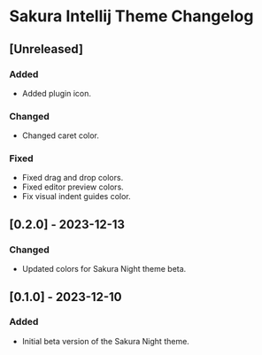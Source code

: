 <!-- Keep a Changelog guide -> https://keepachangelog.com -->

# Sakura Intellij Theme Changelog

## [Unreleased]
### Added
- Added plugin icon.

### Changed
- Changed caret color.

### Fixed
- Fixed drag and drop colors.
- Fixed editor preview colors.
- Fix visual indent guides color.

## [0.2.0] - 2023-12-13
### Changed
- Updated colors for Sakura Night theme beta.

## [0.1.0] - 2023-12-10
### Added
- Initial beta version of the Sakura Night theme.
